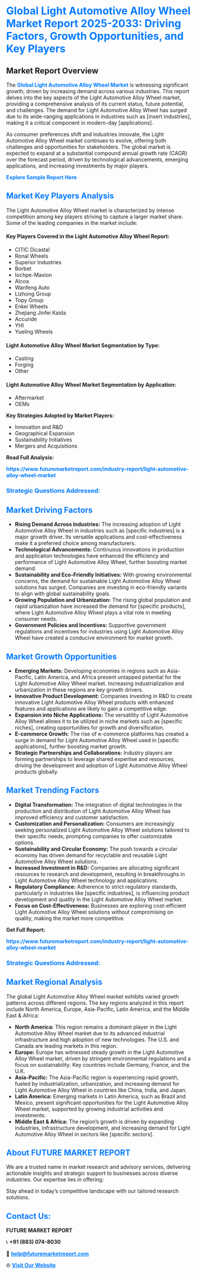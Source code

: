 <h1 style="color: #007BFF;">Global Light Automotive Alloy Wheel Market Report 2025-2033: Driving Factors, Growth Opportunities, and Key Players</h1>

<section id="overview">
<h2>Market Report Overview</h2>
<p>The <a href="https://www.futuremarketreport.com/industry-report/light-automotive-alloy-wheel-market" style="color: #007BFF; text-decoration: none;"><strong>Global Light Automotive Alloy Wheel Market</strong></a> is witnessing significant growth, driven by increasing demand across various industries. This report delves into the key aspects of the Light Automotive Alloy Wheel market, providing a comprehensive analysis of its current status, future potential, and challenges. The demand for Light Automotive Alloy Wheel has surged due to its wide-ranging applications in industries such as [insert industries], making it a critical component in modern-day [applications].</p>
<p>As consumer preferences shift and industries innovate, the Light Automotive Alloy Wheel market continues to evolve, offering both challenges and opportunities for stakeholders. The global market is expected to expand at a substantial compound annual growth rate (CAGR) over the forecast period, driven by technological advancements, emerging applications, and increasing investments by major players.</p>
</section>

<section id="overview">
<p><a href="https://www.futuremarketreport.com/request-sample/reportId=36553" style="color: #007BFF; text-decoration: none;"><strong>Explore Sample Report Here</strong></a></p>
</section>

<section id="key-players">
<h2 style="color: #007BFF;">Market Key Players Analysis</h2>
<p>The Light Automotive Alloy Wheel market is characterized by intense competition among key players striving to capture a larger market share. Some of the leading companies in the market include:</p>
<h4>Key Players Covered in the Light Automotive Alloy Wheel Report:</h4>
<ul><li>CITIC Dicastal</li><li>Ronal Wheels</li><li>Superior Industries</li><li>Borbet</li><li>Iochpe-Maxion</li><li>Alcoa</li><li>Wanfeng Auto</li><li>Lizhong Group</li><li>Topy Group</li><li>Enkei Wheels</li><li>Zhejiang Jinfei Kaida</li><li>Accuride</li><li>YHI</li><li>Yueling Wheels</li></ul>
<h4>Light Automotive Alloy Wheel Market Segmentation by Type:</h4>
<ul><li>Casting</li><li>Forging</li><li>Other</li></ul>

<h4>Light Automotive Alloy Wheel Market Segmentation by Application:</h4>
<ul><li>Aftermarket</li><li>OEMs</li></ul>
<p><strong>Key Strategies Adopted by Market Players:</strong></p>
<ul>
<li>Innovation and R&D</li>
<li>Geographical Expansion</li>
<li>Sustainability Initiatives</li>
<li>Mergers and Acquisitions</li>
</ul>
</section>

<section>
<p><strong>Read Full Analysis: </strong></p><a href="https://www.futuremarketreport.com/industry-report/light-automotive-alloy-wheel-market" style="color: #007BFF; text-decoration: none;"><strong>https://www.futuremarketreport.com/industry-report/light-automotive-alloy-wheel-market</strong></a>
<h3 style="color: #007BFF;">Strategic Questions Addressed:</h3>
</section>

<section id="driving-factors">
<h2 style="color: #007BFF;">Market Driving Factors</h2>
<ul>
<li><strong>Rising Demand Across Industries:</strong> The increasing adoption of Light Automotive Alloy Wheel in industries such as [specific industries] is a major growth driver. Its versatile applications and cost-effectiveness make it a preferred choice among manufacturers.</li>
<li><strong>Technological Advancements:</strong> Continuous innovations in production and application technologies have enhanced the efficiency and performance of Light Automotive Alloy Wheel, further boosting market demand.</li>
<li><strong>Sustainability and Eco-Friendly Initiatives:</strong> With growing environmental concerns, the demand for sustainable Light Automotive Alloy Wheel solutions has surged. Companies are investing in eco-friendly variants to align with global sustainability goals.</li>
<li><strong>Growing Population and Urbanization:</strong> The rising global population and rapid urbanization have increased the demand for [specific products], where Light Automotive Alloy Wheel plays a vital role in meeting consumer needs.</li>
<li><strong>Government Policies and Incentives:</strong> Supportive government regulations and incentives for industries using Light Automotive Alloy Wheel have created a conducive environment for market growth.</li>
</ul>
</section>

<section id="growth-opportunities">
<h2 style="color: #007BFF;">Market Growth Opportunities</h2>
<ul>
<li><strong>Emerging Markets:</strong> Developing economies in regions such as Asia-Pacific, Latin America, and Africa present untapped potential for the Light Automotive Alloy Wheel market. Increasing industrialization and urbanization in these regions are key growth drivers.</li>
<li><strong>Innovative Product Development:</strong> Companies investing in R&D to create innovative Light Automotive Alloy Wheel products with enhanced features and applications are likely to gain a competitive edge.</li>
<li><strong>Expansion into Niche Applications:</strong> The versatility of Light Automotive Alloy Wheel allows it to be utilized in niche markets such as [specific niches], creating opportunities for growth and diversification.</li>
<li><strong>E-commerce Growth:</strong> The rise of e-commerce platforms has created a surge in demand for Light Automotive Alloy Wheel used in [specific applications], further boosting market growth.</li>
<li><strong>Strategic Partnerships and Collaborations:</strong> Industry players are forming partnerships to leverage shared expertise and resources, driving the development and adoption of Light Automotive Alloy Wheel products globally.</li>
</ul>
</section>

<section id="trending-factors">
<h2 style="color: #007BFF;">Market Trending Factors</h2>
<ul>
<li><strong>Digital Transformation:</strong> The integration of digital technologies in the production and distribution of Light Automotive Alloy Wheel has improved efficiency and customer satisfaction.</li>
<li><strong>Customization and Personalization:</strong> Consumers are increasingly seeking personalized Light Automotive Alloy Wheel solutions tailored to their specific needs, prompting companies to offer customizable options.</li>
<li><strong>Sustainability and Circular Economy:</strong> The push towards a circular economy has driven demand for recyclable and reusable Light Automotive Alloy Wheel solutions.</li>
<li><strong>Increased Investment in R&D:</strong> Companies are allocating significant resources to research and development, resulting in breakthroughs in Light Automotive Alloy Wheel technology and applications.</li>
<li><strong>Regulatory Compliance:</strong> Adherence to strict regulatory standards, particularly in industries like [specific industries], is influencing product development and quality in the Light Automotive Alloy Wheel market.</li>
<li><strong>Focus on Cost-Effectiveness:</strong> Businesses are exploring cost-efficient Light Automotive Alloy Wheel solutions without compromising on quality, making the market more competitive.</li>
</ul>
</section>

<section>
<p><strong>Get Full Report: </strong></p><a href="https://www.futuremarketreport.com/industry-report/light-automotive-alloy-wheel-market" style="color: #007BFF; text-decoration: none;"><strong>https://www.futuremarketreport.com/industry-report/light-automotive-alloy-wheel-market</strong></a>
<h3 style="color: #007BFF;">Strategic Questions Addressed:</h3>
</section>


<section id="regional-analysis">
<h2 style="color: #007BFF;">Market Regional Analysis</h2>
<p>The global Light Automotive Alloy Wheel market exhibits varied growth patterns across different regions. The key regions analyzed in this report include North America, Europe, Asia-Pacific, Latin America, and the Middle East & Africa:</p>
<ul>
<li><strong>North America:</strong> This region remains a dominant player in the Light Automotive Alloy Wheel market due to its advanced industrial infrastructure and high adoption of new technologies. The U.S. and Canada are leading markets in this region.</li>
<li><strong>Europe:</strong> Europe has witnessed steady growth in the Light Automotive Alloy Wheel market, driven by stringent environmental regulations and a focus on sustainability. Key countries include Germany, France, and the U.K.</li>
<li><strong>Asia-Pacific:</strong> The Asia-Pacific region is experiencing rapid growth, fueled by industrialization, urbanization, and increasing demand for Light Automotive Alloy Wheel in countries like China, India, and Japan.</li>
<li><strong>Latin America:</strong> Emerging markets in Latin America, such as Brazil and Mexico, present significant opportunities for the Light Automotive Alloy Wheel market, supported by growing industrial activities and investments.</li>
<li><strong>Middle East & Africa:</strong> The region’s growth is driven by expanding industries, infrastructure development, and increasing demand for Light Automotive Alloy Wheel in sectors like [specific sectors].</li>
</ul>
</section>

<footer>
<h2 style="color: #007BFF;">About FUTURE MARKET REPORT</h2>
<p>We are a trusted name in market research and advisory services, delivering actionable insights and strategic support to businesses across diverse industries. Our expertise lies in offering:</p>

<p>Stay ahead in today’s competitive landscape with our tailored research solutions.</p>

<h2 style="color: #007BFF;">Contact Us:</h2>
<p><strong>FUTURE MARKET REPORT</strong></p>
<p>📞 <strong>+91 (883) 074-8030</strong></p>
<p>📧 <strong><a href="mailto:help@futuremarketreport.com" style="color: #007BFF;">help@futuremarketreport.com</a></strong></p>
<p>🌐 <strong><a href="https://www.futuremarketreport.com/" style="color: #007BFF;">Visit Our Website</a></strong></p>
</footer>
